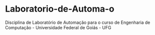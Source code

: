 # Laboratorio-de-Automa-o
Disciplina de Laboratório de Automação para o curso de Engenharia de Computação - Universidade Federal de Goiás - UFG
